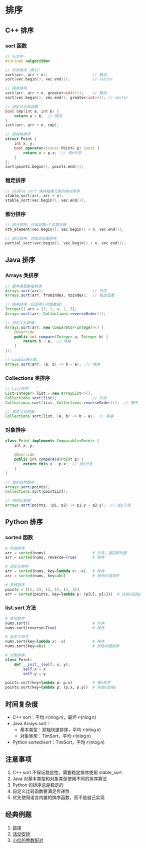 # 排序

## C++ 排序

### sort 函数
```cpp
// 头文件
#include <algorithm>

// 升序排序（默认）
sort(arr, arr + n);                    // 数组
sort(vec.begin(), vec.end());          // vector

// 降序排序
sort(arr, arr + n, greater<int>());    // 数组
sort(vec.begin(), vec.end(), greater<int>()); // vector

// 自定义比较函数
bool cmp(int a, int b) {
    return a > b;  // 降序
}
sort(arr, arr + n, cmp);

// 结构体排序
struct Point {
    int x, y;
    bool operator<(const Point& p) const {
        return x < p.x;  // 按x升序
    }
};
sort(points.begin(), points.end());
```

### 稳定排序
```cpp
// stable_sort 保持相等元素的相对顺序
stable_sort(arr, arr + n);
stable_sort(vec.begin(), vec.end());
```

### 部分排序
```cpp
// 部分排序，只保证第n个位置正确
nth_element(vec.begin(), vec.begin() + n, vec.end());

// 部分排序，对指定范围排序
partial_sort(vec.begin(), vec.begin() + n, vec.end());
```

## Java 排序

### Arrays 类排序
```java
// 基本类型数组排序
Arrays.sort(arr);                      // 升序
Arrays.sort(arr, fromIndex, toIndex);  // 指定范围

// 降序排序（仅适用于对象数组）
Integer[] arr = {3, 1, 4, 1, 5};
Arrays.sort(arr, Collections.reverseOrder());

// 自定义比较器
Arrays.sort(arr, new Comparator<Integer>() {
    @Override
    public int compare(Integer a, Integer b) {
        return b - a;  // 降序
    }
});

// Lambda表达式
Arrays.sort(arr, (a, b) -> b - a);  // 降序
```

### Collections 类排序
```java
// List排序
List<Integer> list = new ArrayList<>();
Collections.sort(list);                // 升序
Collections.sort(list, Collections.reverseOrder());  // 降序

// 自定义比较器
Collections.sort(list, (a, b) -> b - a);  // 降序
```

### 对象排序
```java
class Point implements Comparable<Point> {
    int x, y;
    
    @Override
    public int compareTo(Point p) {
        return this.x - p.x;  // 按x升序
    }
}

// 使用自然顺序
Arrays.sort(points);
Collections.sort(pointList);

// 使用比较器
Arrays.sort(points, (p1, p2) -> p1.y - p2.y);  // 按y升序
```

## Python 排序

### sorted 函数
```python
# 列表排序
arr = sorted(nums)                     # 升序，返回新列表
arr = sorted(nums, reverse=True)       # 降序

# 自定义排序
arr = sorted(nums, key=lambda x: -x)   # 降序
arr = sorted(nums, key=abs)            # 按绝对值排序

# 多级排序
points = [(1, 2), (3, 1), (2, 3)]
arr = sorted(points, key=lambda p: (p[0], p[1]))  # 先按x后按y
```

### list.sort 方法
```python
# 原地排序
nums.sort()                            # 升序
nums.sort(reverse=True)                # 降序

# 自定义排序
nums.sort(key=lambda x: -x)            # 降序
nums.sort(key=abs)                     # 按绝对值排序

# 对象排序
class Point:
    def __init__(self, x, y):
        self.x = x
        self.y = y

points.sort(key=lambda p: p.x)         # 按x排序
points.sort(key=lambda p: (p.x, p.y))  # 先按x后按y
```

## 时间复杂度

- C++ sort：平均 $\mathcal{O}(n \log n)$，最坏 $\mathcal{O}(n \log n)$
- Java Arrays.sort：
  - 基本类型：双轴快速排序，平均 $\mathcal{O}(n \log n)$
  - 对象类型：TimSort，平均 $\mathcal{O}(n \log n)$
- Python sorted/sort：TimSort，平均 $\mathcal{O}(n \log n)$

## 注意事项

1. C++ sort 不保证稳定性，需要稳定排序使用 stable_sort
2. Java 对基本类型和对象类型使用不同的排序算法
3. Python 的排序总是稳定的
4. 自定义比较函数要满足传递性
5. 优先使用语言内置的排序函数，而不是自己实现

## 经典例题

1. [排序](https://www.nowcoder.com/practice/2baf799ea0594abd974d37139de27896?channelPut=niudong)
2. [活动安排](https://www.nowcoder.com/practice/16d971e9e42e4f3b9b1e2b8794796a43?channelPut=niudong)
3. [小红的整数配对](https://www.nowcoder.com/practice/7fc314de9064479baddd77848c4c7d95?channelPut=niudong)